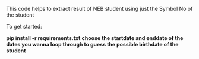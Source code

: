This code helps to extract result of NEB student using just the Symbol No of the student

To get started:

**pip install -r requirements.txt**
**choose the startdate and enddate of the dates you wanna loop through to guess the possible birthdate of the student**
